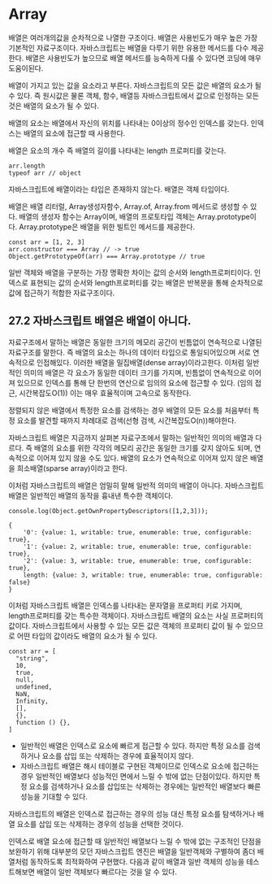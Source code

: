 # Array

배열은 여러개의값을 순차적으로 나열한 구조이다. 배열은 사용빈도가 매우 높은 가장 기본적인 자료구조이다. 자바스크립트는 배열을 다루기 위한 유용한 메서드를 다수 제공한다. 배열은 사용빈도가 높으므로 배열 메서드를 능숙하게 다룰 수 있다면 코딩에 매우 도움이된다.

배열이 가지고 있는 값을 요소라고 부른다. 자바스크립트의 모든 값은 배열의 요소가 될 수 있다. 즉 원시값은 물론 객체, 함수, 배열등 자바스크립트에서 값으로 인정하는 모든 것은 배열의 요소가 될 수 있다.

배열의 요소는 배열에서 자신의 위치를 나타내는 0이상의 정수인 인덱스를 갖는다. 인덱스는 배열의 요소에 접근할 때 사용한다.

배열은 요소의 개수 즉 배열의 길이를 나타내는 length 프로퍼티를 갖는다.

```tsx
arr.length
typeof arr // object
```

자바스크립트에 배열이라는 타입은 존재하지 않는다. 배열은 객체 타입이다.

배열은 배열 리터럴, Array생성자함수, Array.of, Array.from 메서드로 생성할 수 있다. 배열의 생성자 함수는 Array이며, 배열의 프로토타입 객체는 Array.prototype이다. Array.prototype은 배열을 위한 빌트인 메서드를 제공한다.

```tsx
const arr = [1, 2, 3]
arr.constructor === Array // -> true
Object.getPrototypeOf(arr) === Array.prototype // true
```

일반 객체와 배열을 구분하는 가장 명확한 차이는 값의 순서와 length프로퍼티이다. 인덱스로 표현되는 값의 순서와 length프로퍼티를 갖는 배열은 반복문을 통해 순차적으로 값에 접근하기 적합한 자료구조이다.

## 27.2 자바스크립트 배열은 배열이 아니다.

자료구조에서 말하는 배열은 동일한 크기의 메모리 공간이 빈틈없이 연속적으로 나열된 자료구조를 말한다. 즉 배열의 요소는 하나의 데이터 타입으로 통일되어있으며 서로 연속적으로 인접해있다. 이러한 배열을 밀집배열(dense array)이라고한다. 이처럼 일반적인 의미의 배열은 각 요소가 동일한 데이터 크기를 가지며, 빈틈없이 연속적으로 이어져 있으므로 인덱스를 통해 단 한번의 연산으로 임의의 요소에 접근할 수 있다. (임의 접근, 시간복잡도O(1)) 이는 매우 효율적이며 고속으로 동작한다.

정렬되지 않은 배열에서 특정한 요소를 검색하는 경우 배열의 모든 요소를 처음부터 특정 요소를 발견할 때까지 차례대로 검색(선형 검색, 시간복잡도O(n))해야한다.

자바스크립트 배열은 지금까지 살펴본 자료구조에서 말하는 일반적인 의미의 배열과 다르다. 즉 배열의 요소를 위한 각각의 메모리 공간은 동일한 크기를 갖지 않아도 되며, 연속적으로 이어져 있지 않을 수도 있다. 배열의 요소가 연속적으로 이어져 있지 않은 배열을 희소배열(sparse array)이라고 한다.

이처럼 자바스크립트의 배열은 엄밀히 말해 일반적 의미의 배열이 아니다. 자바스크립트 배열은 일반적인 배열의 동작을 흉내낸 특수한 객체이다.

```tsx
console.log(Object.getOwnPropertyDescriptors([1,2,3]));

{
	'0': {value: 1, writable: true, enumerable: true, configurable: true},
	'1': {value: 2, writable: true, enumerable: true, configurable: true},
	'2': {value: 3, writable: true, enumerable: true, configurable: true},
	length: {value: 3, writable: true, enumerable: true, configurable: false}
}
```

이처럼 자바스크립트 배열은 인덱스를 나타내는 문자열을 프로퍼티 키로 가지며, length프로퍼티를 갖는 특수한 객체이다. 자바스크립트 배열의 요소는 사실 프로퍼티의 값이다. 자바스크립트에서 사용할 수 있는 모든 값은 객체의 프로퍼티 값이 될 수 있으므로 어떤 타입의 값이라도 배열의 요소가 될 수 있다.

```tsx
const arr = [
  "string",
  10,
  true,
  null,
  undefined,
  NaN,
  Infinity,
  [],
  {},
  function () {},
]
```

- 일반적인 배열은 인덱스로 요소에 빠르게 접근할 수 있다. 하지만 특정 요소를 검색하거나 요소를 삽입 또는 삭제하는 경우에 효율적이지 않다.
- 자바스크립트 배열은 해시 테이블로 구현된 객체이므로 인덱스로 요소에 접근하는 경우 일반적인 배열보다 성능적인 면에서 느릴 수 밖에 없는 단점이있다. 하지만 특정 요소를 검색하거나 요소를 삽입또는 삭제하는 경우에는 일반적인 배열보다 빠른 성능을 기대할 수 있다.

자바스크립트의 배열은 인덱스로 접근하는 경우의 성능 대신 특정 요소를 탐색하거나 배열 요소를 삽입 또는 삭제하는 경우의 성능을 선택한 것이다.

인덱스로 배열 요소에 접근할 때 일반적인 배열보다 느릴 수 밖에 없는 구조적인 단점을 보완하기 위해 대부분의 모던 자바스크립트 엔진은 배열을 일반객체와 구별하여 좀더 배열처럼 동작하도록 최적화하여 구현했다. 다음과 같이 배열과 일반 객체의 성능을 테스트해보면 배열이 일반 객체보다 빠르다는 것을 알 수 있다.
